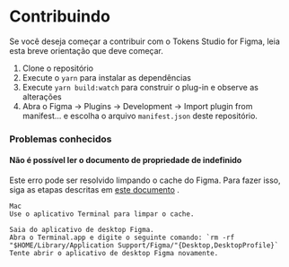# Contribuindo

Se você deseja começar a contribuir com o Tokens Studio for Figma, leia esta breve orientação que deve começar.

1. Clone o repositório
2. Execute o `yarn` para instalar as dependências
3. Execute `yarn build:watch` para construir o plug-in e observe as alterações
4. Abra o Figma -> Plugins -> Development -> Import plugin from manifest... e escolha o arquivo `manifest.json` deste repositório.


### Problemas conhecidos
 
#### Não é possível ler o documento de propriedade de indefinido

Este erro pode ser resolvido limpando o cache do Figma. Para fazer isso, siga as etapas descritas em [este documento](https://help.figma.com/hc/en-us/articles/360040328553-Can-I-work-offline-with-Figma-#clear-data) .
 
```
Mac
Use o aplicativo Terminal para limpar o cache.

Saia do aplicativo de desktop Figma.
Abra o Terminal.app e digite o seguinte comando: `rm -rf "$HOME/Library/Application Support/Figma/"{Desktop,DesktopProfile}`
Tente abrir o aplicativo de desktop Figma novamente.
```
